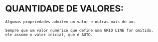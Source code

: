 # QUANTIDADE DE VALORES:

    Algumas propriedades admitem um valor e outras mais de um.

    Sempre que um valor numérico que define uma GRID LINE for omitido,
    ele assume o valor inicial, que é AUTO.